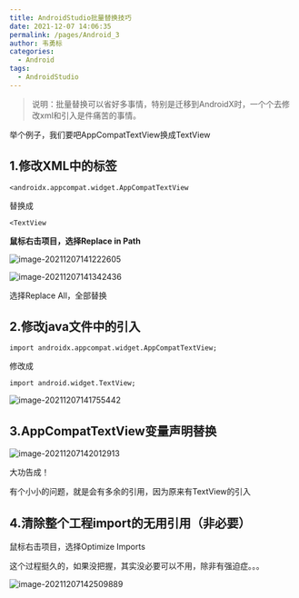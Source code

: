 ```yaml
---
title: AndroidStudio批量替换技巧
date: 2021-12-07 14:06:35
permalink: /pages/Android_3
author: 韦勇标
categories:
  - Android
tags:
  - AndroidStudio
---
```

> 说明：批量替换可以省好多事情，特别是迁移到AndroidX时，一个个去修改xml和引入是件痛苦的事情。

举个例子，我们要吧AppCompatTextView换成TextView

## 1.修改XML中的标签

```
<androidx.appcompat.widget.AppCompatTextView
```

替换成

```
<TextView
```

**鼠标右击项目，选择Replace in Path**

![image-20211207141222605](https://cdn.jsdelivr.net/gh/wyba/image_store/blog/image-20211207141222605.png)

![image-20211207141342436](https://cdn.jsdelivr.net/gh/wyba/image_store/blog/image-20211207141342436.png)

选择Replace All，全部替换

## 2.修改java文件中的引入

```
import androidx.appcompat.widget.AppCompatTextView;
```

修改成

```
import android.widget.TextView;
```

![image-20211207141755442](https://cdn.jsdelivr.net/gh/wyba/image_store/blog/image-20211207141755442.png)

## 3.AppCompatTextView变量声明替换

![image-20211207142012913](https://cdn.jsdelivr.net/gh/wyba/image_store/blog/image-20211207142012913.png)

大功告成！

有个小小的问题，就是会有多余的引用，因为原来有TextView的引入

## 4.清除整个工程import的无用引用（非必要）

鼠标右击项目，选择Optimize Imports

这个过程挺久的，如果没把握，其实没必要可以不用，除非有强迫症。。。

![image-20211207142509889](https://cdn.jsdelivr.net/gh/wyba/image_store/blog/image-20211207142509889.png)

